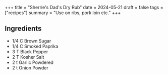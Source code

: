 
+++
title = "Sherrie's Dad's Dry Rub"
date = 2024-05-21
draft = false
tags = ["recipes"]
summary = "Use on ribs, pork loin etc."
+++

## Ingredients

- 1/4 C Brown Sugar
- 1/4 C Smoked Paprika
- 3 T Black Pepper
- 2 T Kosher Salt
- 2 t Garlic Powdered
- 2 t Onion Powder

